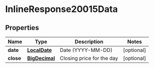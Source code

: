 # InlineResponse20015Data

## Properties
Name | Type | Description | Notes
------------ | ------------- | ------------- | -------------
**date** | [**LocalDate**](LocalDate.md) | Date (YYYY-MM-DD) |  [optional]
**close** | [**BigDecimal**](BigDecimal.md) | Closing price for the day |  [optional]
